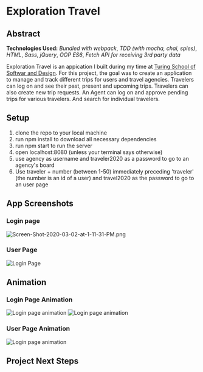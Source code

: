 # Exploration Travel

## Abstract
**Technologies Used:**
*Bundled with webpack*, *TDD (with mocha, chai, spies)*, *HTML*, *Sass*, *jQuery*, *OOP ES6*, *Fetch API for receiving 3rd party data*

Exploration Travel is an appication I built during my time at [Turing School of Softwar and Design](http://turing.io). For this project, the goal was to create an application to manage and track different trips for users and travel agencies. Travelers can log on and see their past, present and upcoming trips. Travelers can also create new trip requests. An Agent can log on and approve pending trips for various travelers. And search for individual travelers.

## Setup
1. clone the repo to your local machine
2. run npm install to download all necessary dependencies
3. run npm start to run the server
4. open localhost:8080 (unless your terminal says otherwise)
5. use agency as username and traveler2020 as a password to go to an agency's board
6. Use traveler + number (between 1-50) immediately preceding 'traveler' (the number is an id of a user) and travel2020 as the password to go to an user page

## App Screenshots
### Login page
![Screen-Shot-2020-03-02-at-1-11-31-PM.png](https://i.postimg.cc/TPVSLWVK/Screen-Shot-2020-03-02-at-1-11-31-PM.png)

### User Page
![Login Page](https://i.postimg.cc/t4jwbZ6C/Screen-Shot-2020-03-01-at-7-03-18-PM.png)

## Animation
### Login Page Animation
![Login page animation](https://media.giphy.com/media/ZdT8Abpw6v4pxmbqq8/giphy.gif)
![Login page animation](https://media.giphy.com/media/LShrHdO2LUolr1PqOj/giphy.gif)

### User Page Animation
![Login page animation](https://media.giphy.com/media/jtngmrWscnGiq8ABit/giphy.gif)

## Project Next Steps
